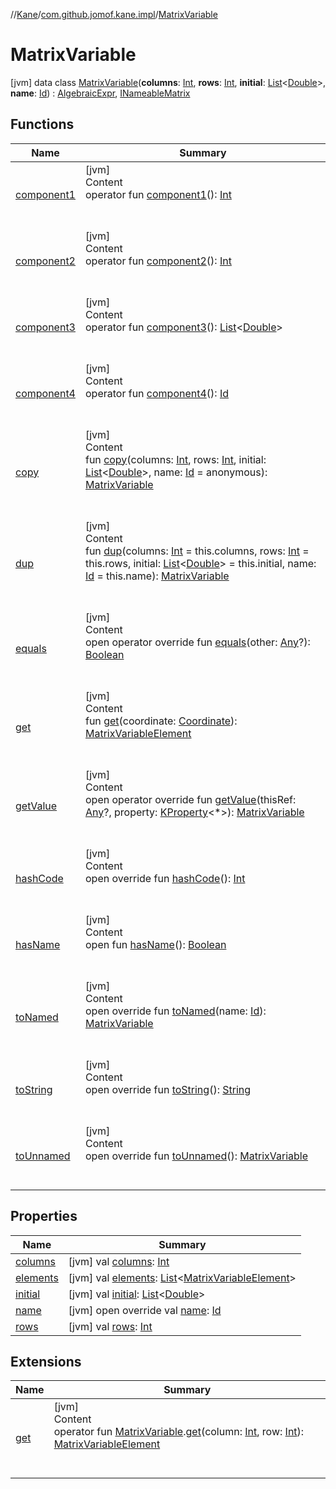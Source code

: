 //[Kane](../../index.md)/[com.github.jomof.kane.impl](../index.md)/[MatrixVariable](index.md)



# MatrixVariable  
 [jvm] data class [MatrixVariable](index.md)(**columns**: [Int](https://kotlinlang.org/api/latest/jvm/stdlib/kotlin/-int/index.html), **rows**: [Int](https://kotlinlang.org/api/latest/jvm/stdlib/kotlin/-int/index.html), **initial**: [List](https://kotlinlang.org/api/latest/jvm/stdlib/kotlin.collections/-list/index.html)<[Double](https://kotlinlang.org/api/latest/jvm/stdlib/kotlin/-double/index.html)>, **name**: [Id](../index.md#%5Bcom.github.jomof.kane.impl%2FId%2F%2F%2FPointingToDeclaration%2F%5D%2FClasslikes%2F-1565197970)) : [AlgebraicExpr](../../com.github.jomof.kane/-algebraic-expr/index.md), [INameableMatrix](../../com.github.jomof.kane/-i-nameable-matrix/index.md)   


## Functions  
  
|  Name|  Summary| 
|---|---|
| <a name="com.github.jomof.kane.impl/MatrixVariable/component1/#/PointingToDeclaration/"></a>[component1](component1.md)| <a name="com.github.jomof.kane.impl/MatrixVariable/component1/#/PointingToDeclaration/"></a>[jvm]  <br>Content  <br>operator fun [component1](component1.md)(): [Int](https://kotlinlang.org/api/latest/jvm/stdlib/kotlin/-int/index.html)  <br><br><br>
| <a name="com.github.jomof.kane.impl/MatrixVariable/component2/#/PointingToDeclaration/"></a>[component2](component2.md)| <a name="com.github.jomof.kane.impl/MatrixVariable/component2/#/PointingToDeclaration/"></a>[jvm]  <br>Content  <br>operator fun [component2](component2.md)(): [Int](https://kotlinlang.org/api/latest/jvm/stdlib/kotlin/-int/index.html)  <br><br><br>
| <a name="com.github.jomof.kane.impl/MatrixVariable/component3/#/PointingToDeclaration/"></a>[component3](component3.md)| <a name="com.github.jomof.kane.impl/MatrixVariable/component3/#/PointingToDeclaration/"></a>[jvm]  <br>Content  <br>operator fun [component3](component3.md)(): [List](https://kotlinlang.org/api/latest/jvm/stdlib/kotlin.collections/-list/index.html)<[Double](https://kotlinlang.org/api/latest/jvm/stdlib/kotlin/-double/index.html)>  <br><br><br>
| <a name="com.github.jomof.kane.impl/MatrixVariable/component4/#/PointingToDeclaration/"></a>[component4](component4.md)| <a name="com.github.jomof.kane.impl/MatrixVariable/component4/#/PointingToDeclaration/"></a>[jvm]  <br>Content  <br>operator fun [component4](component4.md)(): [Id](../index.md#%5Bcom.github.jomof.kane.impl%2FId%2F%2F%2FPointingToDeclaration%2F%5D%2FClasslikes%2F-1565197970)  <br><br><br>
| <a name="com.github.jomof.kane.impl/MatrixVariable/copy/#kotlin.Int#kotlin.Int#kotlin.collections.List[kotlin.Double]#kotlin.Any/PointingToDeclaration/"></a>[copy](copy.md)| <a name="com.github.jomof.kane.impl/MatrixVariable/copy/#kotlin.Int#kotlin.Int#kotlin.collections.List[kotlin.Double]#kotlin.Any/PointingToDeclaration/"></a>[jvm]  <br>Content  <br>fun [copy](copy.md)(columns: [Int](https://kotlinlang.org/api/latest/jvm/stdlib/kotlin/-int/index.html), rows: [Int](https://kotlinlang.org/api/latest/jvm/stdlib/kotlin/-int/index.html), initial: [List](https://kotlinlang.org/api/latest/jvm/stdlib/kotlin.collections/-list/index.html)<[Double](https://kotlinlang.org/api/latest/jvm/stdlib/kotlin/-double/index.html)>, name: [Id](../index.md#%5Bcom.github.jomof.kane.impl%2FId%2F%2F%2FPointingToDeclaration%2F%5D%2FClasslikes%2F-1565197970) = anonymous): [MatrixVariable](index.md)  <br><br><br>
| <a name="com.github.jomof.kane.impl/MatrixVariable/dup/#kotlin.Int#kotlin.Int#kotlin.collections.List[kotlin.Double]#kotlin.Any/PointingToDeclaration/"></a>[dup](dup.md)| <a name="com.github.jomof.kane.impl/MatrixVariable/dup/#kotlin.Int#kotlin.Int#kotlin.collections.List[kotlin.Double]#kotlin.Any/PointingToDeclaration/"></a>[jvm]  <br>Content  <br>fun [dup](dup.md)(columns: [Int](https://kotlinlang.org/api/latest/jvm/stdlib/kotlin/-int/index.html) = this.columns, rows: [Int](https://kotlinlang.org/api/latest/jvm/stdlib/kotlin/-int/index.html) = this.rows, initial: [List](https://kotlinlang.org/api/latest/jvm/stdlib/kotlin.collections/-list/index.html)<[Double](https://kotlinlang.org/api/latest/jvm/stdlib/kotlin/-double/index.html)> = this.initial, name: [Id](../index.md#%5Bcom.github.jomof.kane.impl%2FId%2F%2F%2FPointingToDeclaration%2F%5D%2FClasslikes%2F-1565197970) = this.name): [MatrixVariable](index.md)  <br><br><br>
| <a name="kotlin/Any/equals/#kotlin.Any?/PointingToDeclaration/"></a>[equals](../../com.github.jomof.kane.impl.visitor/-difference-visitor/index.md#%5Bkotlin%2FAny%2Fequals%2F%23kotlin.Any%3F%2FPointingToDeclaration%2F%5D%2FFunctions%2F-1565197970)| <a name="kotlin/Any/equals/#kotlin.Any?/PointingToDeclaration/"></a>[jvm]  <br>Content  <br>open operator override fun [equals](../../com.github.jomof.kane.impl.visitor/-difference-visitor/index.md#%5Bkotlin%2FAny%2Fequals%2F%23kotlin.Any%3F%2FPointingToDeclaration%2F%5D%2FFunctions%2F-1565197970)(other: [Any](https://kotlinlang.org/api/latest/jvm/stdlib/kotlin/-any/index.html)?): [Boolean](https://kotlinlang.org/api/latest/jvm/stdlib/kotlin/-boolean/index.html)  <br><br><br>
| <a name="com.github.jomof.kane.impl/MatrixVariable/get/#com.github.jomof.kane.impl.Coordinate/PointingToDeclaration/"></a>[get](get.md)| <a name="com.github.jomof.kane.impl/MatrixVariable/get/#com.github.jomof.kane.impl.Coordinate/PointingToDeclaration/"></a>[jvm]  <br>Content  <br>fun [get](get.md)(coordinate: [Coordinate](../-coordinate/index.md)): [MatrixVariableElement](../-matrix-variable-element/index.md)  <br><br><br>
| <a name="com.github.jomof.kane.impl/MatrixVariable/getValue/#kotlin.Any?#kotlin.reflect.KProperty[*]/PointingToDeclaration/"></a>[getValue](get-value.md)| <a name="com.github.jomof.kane.impl/MatrixVariable/getValue/#kotlin.Any?#kotlin.reflect.KProperty[*]/PointingToDeclaration/"></a>[jvm]  <br>Content  <br>open operator override fun [getValue](get-value.md)(thisRef: [Any](https://kotlinlang.org/api/latest/jvm/stdlib/kotlin/-any/index.html)?, property: [KProperty](https://kotlinlang.org/api/latest/jvm/stdlib/kotlin.reflect/-k-property/index.html)<*>): [MatrixVariable](index.md)  <br><br><br>
| <a name="kotlin/Any/hashCode/#/PointingToDeclaration/"></a>[hashCode](../../com.github.jomof.kane.impl.visitor/-difference-visitor/index.md#%5Bkotlin%2FAny%2FhashCode%2F%23%2FPointingToDeclaration%2F%5D%2FFunctions%2F-1565197970)| <a name="kotlin/Any/hashCode/#/PointingToDeclaration/"></a>[jvm]  <br>Content  <br>open override fun [hashCode](../../com.github.jomof.kane.impl.visitor/-difference-visitor/index.md#%5Bkotlin%2FAny%2FhashCode%2F%23%2FPointingToDeclaration%2F%5D%2FFunctions%2F-1565197970)(): [Int](https://kotlinlang.org/api/latest/jvm/stdlib/kotlin/-int/index.html)  <br><br><br>
| <a name="com.github.jomof.kane/INameable/hasName/#/PointingToDeclaration/"></a>[hasName](../../com.github.jomof.kane/-i-nameable/has-name.md)| <a name="com.github.jomof.kane/INameable/hasName/#/PointingToDeclaration/"></a>[jvm]  <br>Content  <br>open fun [hasName](../../com.github.jomof.kane/-i-nameable/has-name.md)(): [Boolean](https://kotlinlang.org/api/latest/jvm/stdlib/kotlin/-boolean/index.html)  <br><br><br>
| <a name="com.github.jomof.kane.impl/MatrixVariable/toNamed/#kotlin.Any/PointingToDeclaration/"></a>[toNamed](to-named.md)| <a name="com.github.jomof.kane.impl/MatrixVariable/toNamed/#kotlin.Any/PointingToDeclaration/"></a>[jvm]  <br>Content  <br>open override fun [toNamed](to-named.md)(name: [Id](../index.md#%5Bcom.github.jomof.kane.impl%2FId%2F%2F%2FPointingToDeclaration%2F%5D%2FClasslikes%2F-1565197970)): [MatrixVariable](index.md)  <br><br><br>
| <a name="com.github.jomof.kane.impl/MatrixVariable/toString/#/PointingToDeclaration/"></a>[toString](to-string.md)| <a name="com.github.jomof.kane.impl/MatrixVariable/toString/#/PointingToDeclaration/"></a>[jvm]  <br>Content  <br>open override fun [toString](to-string.md)(): [String](https://kotlinlang.org/api/latest/jvm/stdlib/kotlin/-string/index.html)  <br><br><br>
| <a name="com.github.jomof.kane.impl/MatrixVariable/toUnnamed/#/PointingToDeclaration/"></a>[toUnnamed](to-unnamed.md)| <a name="com.github.jomof.kane.impl/MatrixVariable/toUnnamed/#/PointingToDeclaration/"></a>[jvm]  <br>Content  <br>open override fun [toUnnamed](to-unnamed.md)(): [MatrixVariable](index.md)  <br><br><br>


## Properties  
  
|  Name|  Summary| 
|---|---|
| <a name="com.github.jomof.kane.impl/MatrixVariable/columns/#/PointingToDeclaration/"></a>[columns](columns.md)| <a name="com.github.jomof.kane.impl/MatrixVariable/columns/#/PointingToDeclaration/"></a> [jvm] val [columns](columns.md): [Int](https://kotlinlang.org/api/latest/jvm/stdlib/kotlin/-int/index.html)   <br>
| <a name="com.github.jomof.kane.impl/MatrixVariable/elements/#/PointingToDeclaration/"></a>[elements](elements.md)| <a name="com.github.jomof.kane.impl/MatrixVariable/elements/#/PointingToDeclaration/"></a> [jvm] val [elements](elements.md): [List](https://kotlinlang.org/api/latest/jvm/stdlib/kotlin.collections/-list/index.html)<[MatrixVariableElement](../-matrix-variable-element/index.md)>   <br>
| <a name="com.github.jomof.kane.impl/MatrixVariable/initial/#/PointingToDeclaration/"></a>[initial](initial.md)| <a name="com.github.jomof.kane.impl/MatrixVariable/initial/#/PointingToDeclaration/"></a> [jvm] val [initial](initial.md): [List](https://kotlinlang.org/api/latest/jvm/stdlib/kotlin.collections/-list/index.html)<[Double](https://kotlinlang.org/api/latest/jvm/stdlib/kotlin/-double/index.html)>   <br>
| <a name="com.github.jomof.kane.impl/MatrixVariable/name/#/PointingToDeclaration/"></a>[name](name.md)| <a name="com.github.jomof.kane.impl/MatrixVariable/name/#/PointingToDeclaration/"></a> [jvm] open override val [name](name.md): [Id](../index.md#%5Bcom.github.jomof.kane.impl%2FId%2F%2F%2FPointingToDeclaration%2F%5D%2FClasslikes%2F-1565197970)   <br>
| <a name="com.github.jomof.kane.impl/MatrixVariable/rows/#/PointingToDeclaration/"></a>[rows](rows.md)| <a name="com.github.jomof.kane.impl/MatrixVariable/rows/#/PointingToDeclaration/"></a> [jvm] val [rows](rows.md): [Int](https://kotlinlang.org/api/latest/jvm/stdlib/kotlin/-int/index.html)   <br>


## Extensions  
  
|  Name|  Summary| 
|---|---|
| <a name="com.github.jomof.kane//get/com.github.jomof.kane.impl.MatrixVariable#kotlin.Int#kotlin.Int/PointingToDeclaration/"></a>[get](../../com.github.jomof.kane/get.md)| <a name="com.github.jomof.kane//get/com.github.jomof.kane.impl.MatrixVariable#kotlin.Int#kotlin.Int/PointingToDeclaration/"></a>[jvm]  <br>Content  <br>operator fun [MatrixVariable](index.md).[get](../../com.github.jomof.kane/get.md)(column: [Int](https://kotlinlang.org/api/latest/jvm/stdlib/kotlin/-int/index.html), row: [Int](https://kotlinlang.org/api/latest/jvm/stdlib/kotlin/-int/index.html)): [MatrixVariableElement](../-matrix-variable-element/index.md)  <br><br><br>

